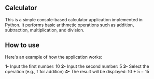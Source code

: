 ## Calculator
This is a simple console-based calculator application implemented in Python. It performs basic arithmetic operations such as addition, subtraction, multiplication, and division.

## How to use

Here's an example of how the application works:

 **1-**   Input the first number: 10 
 **2-**   Input the second number: 5 
 **3-**   Select the operation (e.g., 1 for addition) 
 **4-**   The result will be displayed: 10 + 5 = 15 
